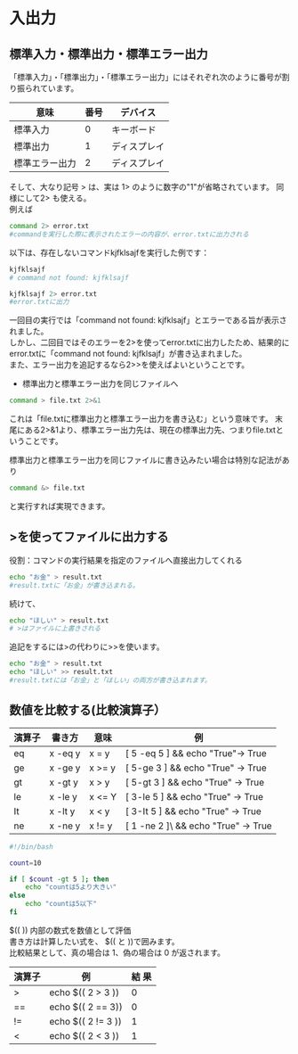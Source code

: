 # 入出力

## 標準入力・標準出力・標準エラー出力

「標準入力」・「標準出力」・「標準エラー出力」にはそれぞれ次のように番号が割り振られています。

|  意味     |  番号    |  デバイス | 
| -------- | -------- | ------- |
| 標準入力       |  0  | キーボード |
| 標準出力       |  1  | ディスプレイ |
| 標準エラー出力  |  2  | ディスプレイ |

そして、大なり記号 > は、実は 1> のように数字の"1"が省略されています。 同様にして2> も使える。  
例えば  

```bash
command 2> error.txt
#commandを実行した際に表示されたエラーの内容が、error.txtに出力される
```

以下は、存在しないコマンドkjfklsajfを実行した例です：
```bash
kjfklsajf
# command not found: kjfklsajf

kjfklsajf 2> error.txt
#error.txtに出力
```

一回目の実行では「command not found: kjfklsajf」とエラーである旨が表示されました。  
しかし、二回目ではそのエラーを2>を使ってerror.txtに出力したため、結果的にerror.txtに「command not found: kjfklsajf」が書き込まれました。  
また、エラー出力を追記するなら2>>を使えばよいということです。  

- 標準出力と標準エラー出力を同じファイルへ
```bash
command > file.txt 2>&1
```

これは「file.txtに標準出力と標準エラー出力を書き込む」という意味です。
末尾にある2>&1より、標準エラー出力先は、現在の標準出力先、つまりfile.txtということです。

標準出力と標準エラー出力を同じファイルに書き込みたい場合は特別な記法があり
```sh
command &> file.txt
```
と実行すれば実現できます。


##  >を使ってファイルに出力する
役割：コマンドの実行結果を指定のファイルへ直接出力してくれる
```bash
echo "お金" > result.txt
#result.txtに「お金」が書き込まれる。
```
続けて、
```bash
echo "ほしい" > result.txt
# >はファイルに上書きされる
```
追記をするには>の代わりに>>を使います。
```bash
echo "お金" > result.txt
echo "ほしい" >> result.txt
#result.txtには「お金」と「ほしい」の両方が書き込まれます。
```

## 数値を比較する(比較演算子）

| 演算子 | 書き方 | 意味 | 例  |
|-----|------|-------|------|
| eq  | x -eq y | x = y | \[ 5 -eq 5 \] && echo "True"→ True |
| ge  | x -ge y | x >= y | \[ 5-ge 3 \] && echo "True" → True |
| gt  | x -gt y | x > y | \[ 5-gt 3 \] && echo "True" → True |
| le  | x -le y | x <= Y | \[ 3-le 5 \] && echo "True" → True |
| It  | x -lt y | x < y | \[ 3-It 5 \] && echo "True" → True |
| ne  | x -ne y | x != y | \[ 1 -ne 2 ]\ && echo "True" → True |

```bash
#!/bin/bash

count=10

if [ $count -gt 5 ]; then
    echo "countは5より大きい"
else
    echo "countは5以下"
fi
```


$(( )) 内部の数式を数値として評価  
書き方は計算したい式を、 $(( と ))で囲みます。  
比較結果として、真の場合は 1、偽の場合は 0 が返されます。  

| 演算子 |  例  |  結 果  |
| ------ | ------| -----|
| >   | echo $(( 2 > 3 )) | 0 |
| ==  | echo $(( 2 == 3)) | 0 |
| !=  | echo $(( 2 != 3 )) | 1 |
| <   | echo $(( 2 < 3 ))  | 1 |

